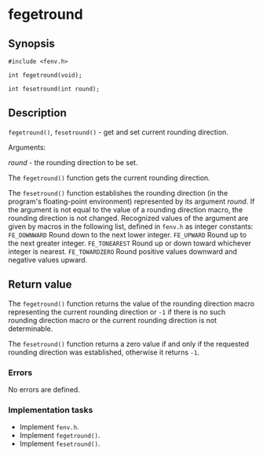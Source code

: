 # fegetround

## Synopsis

`#include <fenv.h>`

`int fegetround(void);`

`int fesetround(int round);`

## Description

`fegetround()`, `fesetround()` - get and set current rounding direction.

Arguments:

_round_ - the rounding direction to be set.

The `fegetround()` function gets the current rounding direction.

The `fesetround()` function establishes the rounding direction (in the program's floating-point environment) represented
by its argument _round_. If the argument is not equal to the value of a rounding direction macro, the
rounding direction is not changed. Recognized values of the argument are given by macros in the following list,
defined in `fenv.h` as integer constants:
`FE_DOWNWARD` Round down to the next lower integer.
`FE_UPWARD` Round up to the next greater integer.
`FE_TONEAREST` Round up or down toward whichever integer is nearest.
`FE_TOWARDZERO` Round positive values downward and negative values upward.

## Return value

The `fegetround()` function returns the value of the rounding direction macro representing the current rounding
direction or `-1` if there is no such rounding direction macro or the current rounding direction is not determinable.

The `fesetround()` function returns a zero value if and only if the requested rounding direction was established,
otherwise it returns `-1`.

### Errors

No errors are defined.

### Implementation tasks

* Implement `fenv.h`.
* Implement `fegetround()`.
* Implement `fesetround()`.
